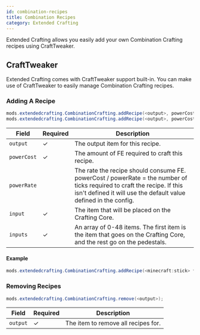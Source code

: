 ```yaml
---
id: combination-recipes 
title: Combination Recipes 
category: Extended Crafting
---
```


Extended Crafting allows you easily add your own Combination Crafting recipes using CraftTweaker.

## CraftTweaker

Extended Crafting comes with CraftTweaker support built-in. You can make use of CraftTweaker to easily manage Combination Crafting recipes.

### Adding A Recipe

```java
mods.extendedcrafting.CombinationCrafting.addRecipe(<output>, powerCost, <input>, [inputs]);
mods.extendedcrafting.CombinationCrafting.addRecipe(<output>, powerCost, powerRate, <input>, [inputs]);
```

| Field       | Required | Description                                                                                                                                                                                 |
|-------------|----------|---------------------------------------------------------------------------------------------------------------------------------------------------------------------------------------------|
| `output`    | ✓        | The output item for this recipe.                                                                                                                                                            |
| `powerCost` | ✓        | The amount of FE required to craft this recipe.                                                                                                                                             |
| `powerRate` |          | The rate the recipe should consume FE. powerCost / powerRate = the number of ticks required to craft the recipe. If this isn't defined it will use the default value defined in the config. |
| `input`     | ✓        | The item that will be placed on the Crafting Core.                                                                                                                                          |
| `inputs`    | ✓        | An array of 0-48 items. The first item is the item that goes on the Crafting Core, and the rest go on the pedestals.                                                                        |


#### Example

```java
mods.extendedcrafting.CombinationCrafting.addRecipe(<minecraft:stick> * 10, 10000, 100, <minecraft:diamond>, [<ore:ingotIron>, <minecraft:stick>]);
```

### Removing Recipes

```java
mods.extendedcrafting.CombinationCrafting.remove(<output>);
```

| Field    | Required | Description                         |
|----------|----------|-------------------------------------|
| `output` | ✓        | The item to remove all recipes for. |
